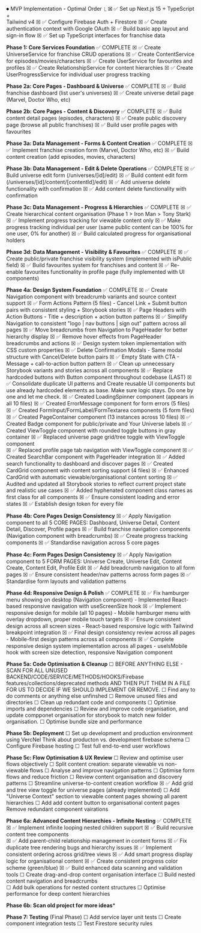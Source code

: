 ⏺ MVP Implementation - Optimal Order
  ⎿ ☒ ✅ Set up Next.js 15 + TypeScript +          
      Tailwind v4
    ☒ ✅ Configure Firebase Auth + Firestore
    ☒ ✅ Create authentication context with 
      Google OAuth
    ☒ ✅ Build basic app layout and sign-in flow
    ☒ ✅ Set up TypeScript interfaces for 
      franchise data

**Phase 1: Core Services Foundation** ✅ COMPLETE
    ☒ ✅ Create UniverseService for franchise CRUD
      operations
    ☒ ✅ Create ContentService for
      episodes/movies/characters
    ☒ ✅ Create UserService for favourites and
      profiles
    ☒ ✅ Create RelationshipService for content
      hierarchies
    ☒ ✅ Create UserProgressService for individual
      user progress tracking

**Phase 2a: Core Pages - Dashboard & Universe** ✅ COMPLETE
    ☒ ✅ Build franchise dashboard (list user's
      universes)
    ☒ ✅ Create universe detail page (Marvel, Doctor
      Who, etc)

**Phase 2b: Core Pages - Content & Discovery** ✅ COMPLETE
    ☒ ✅ Build content detail pages (episodes,
      characters)
    ☒ ✅ Create public discovery page (browse all
      public franchises)
    ☒ ✅ Build user profile pages with favourites

**Phase 3a: Data Management - Forms & Content Creation** ✅ COMPLETE
    ☒ ✅ Implement franchise creation form (Marvel,
      Doctor Who, etc)
    ☒ ✅ Build content creation (add episodes,
      movies, characters)

**Phase 3b: Data Management - Edit & Delete Operations** ✅ COMPLETE
    ☒ ✅ Build universe edit form (/universes/[id]/edit)
    ☒ ✅ Build content edit form (/universes/[id]/content/[contentId]/edit)
    ☒ ✅ Add universe delete functionality with confirmation
    ☒ ✅ Add content delete functionality with confirmation

**Phase 3c: Data Management - Progress & Hierarchies** ✅ COMPLETE
    ☒ ✅ Create hierarchical content organisation
      (Phase 1 > Iron Man > Tony Stark)
    ☒ ✅ Implement progress tracking for viewable
      content only
    ☒ ✅ Make progress tracking individual per user 
      (same public content can be 100% for one user, 0% for another)
    ☒ ✅ Build calculated progress for
      organisational holders

**Phase 3d: Data Management - Visibility & Favourites** ✅ COMPLETE
    ☒ ✅ Create public/private franchise visibility
      system (implemented with isPublic field)
    ☒ ✅ Build favourites system for franchises and
      content
    ☒ ✅ Re-enable favourites functionality in profile page
      (fully implemented with UI components)

**Phase 4a: Design System Foundation** ✅ COMPLETE
    ☒ ✅ Create Navigation component with breadcrumb variants and source context support
    ☒ ✅ Form Actions Pattern (5 files) - Cancel Link + Submit button pairs with consistent styling + Storybook stories
    ☒ ✅ Page Headers with Action Buttons - Title + description + action button patterns
    ☒ ✅ Simplify Navigation to consistent "logo | nav buttons | sign out" pattern across all pages
    ☒ ✅ Move breadcrumbs from Navigation to PageHeader for better hierarchy display
    ☒ ✅ Remove hover effects from PageHeader breadcrumbs and actions
    ☒ ✅ Design system token implementation with CSS custom properties
    ☒ ✅ Delete Confirmation Modals - Same modal structure with Cancel/Delete button pairs
    ☒ ✅ Empty State with CTA - Message + call-to-action button pattern
    ☒ ✅ Clean up unnecessary Storybook variants and stories across all components
    ☒ ✅ Replace hardcoded buttons with Button component throughout codebase (LAST)
    ☒ ✅ Consolidate duplicate UI patterns and Create reusable UI components but use already hardcoded elements as base. Make sure logic stays. Do one by one and let me check.
    ☒ ✅ Created LoadingSpinner component (appears in all 10 files)
    ☒ ✅ Created ErrorMessage component for form errors (5 files)
    ☒ ✅ Created FormInput/FormLabel/FormTextarea components (5 form files)
    ☒ ✅ Created PageContainer component (13 instances across 10 files)
    ☒ ✅ Created Badge component for public/private and Your Universe labels
    ☒ ✅ Created ViewToggle component with rounded toggle buttons in gray container
    ☒ ✅ Replaced universe page grid/tree toggle with ViewToggle component  
    ☒ ✅ Replaced profile page tab navigation with ViewToggle component
    ☒ ✅ Created SearchBar component with PageHeader integration
    ☒ ✅ Added search functionality to dashboard and discover pages
    ☒ ✅ Created CardGrid component with content sorting support (4 files)
    ☒ ✅ Enhanced CardGrid with automatic viewable/organisational content sorting
    ☒ ✅ Audited and updated all Storybook stories to reflect current project state and realistic use cases
    ☒ ✅ Added hyphenated component class names as first class for all components
    ☒ ✅ Ensure consistent loading and error states
    ☒ ✅  Establish design token for every file

**Phase 4b: Core Pages Design Consistency** 
    ☒ ✅ Apply Navigation component to all 5 CORE PAGES: Dashboard, Universe Detail, Content Detail, Discover, Profile pages
    ☒ ✅ Build franchise navigation components (Navigation component with breadcrumbs)
    ☒ ✅ Create progress tracking components
    ☒ ✅ Standardise navigation across 5 core pages

**Phase 4c: Form Pages Design Consistency**
    ☒ ✅ Apply Navigation component to 5 FORM PAGES: Universe Create, Universe Edit, Content Create, Content Edit, Profile Edit
    ☒ ✅ Add breadcrumb navigation to all form pages
    ☒ ✅ Ensure consistent header/nav patterns across form pages
    ☒ ✅ Standardise form layouts and validation patterns

**Phase 4d: Responsive Design & Polish** ✅ COMPLETE
    ☒ ✅ Fix hamburger menu showing on desktop (Navigation component) - Implemented React-based responsive navigation with useScreenSize hook
    ☒ ✅ Implement responsive design for mobile (all 10 pages) - Mobile hamburger menu with overlay dropdown, proper mobile touch targets
    ☒ ✅ Ensure consistent design across all screen sizes - React-based responsive logic with Tailwind breakpoint integration
    ☒ ✅ Final design consistency review across all pages - Mobile-first design patterns across all components
    ☒ ✅ Complete responsive design system implementation across all pages - useIsMobile hook with screen size detection, responsive Navigation component

**Phase 5a: Code Optimisation & Cleanup**
    ☐ BEFORE ANYTHING ELSE - SCAN FOR ALL UNUSED BACKEND/CODE/SERVICE/METHODS/HOOKS/Firebase features/collections/deprecated methods AND THEN PUT THEM IN A FILE FOR US TO DECIDE IF WE SHOULD IMPLEMENT OR REMOVE.
    ☐ Find any to do comments or anything else unfinshed
    ☐ Remove unused files and directories
    ☐ Clean up redundant code and components
    ☐ Optimise imports and dependencies
    ☐ Review and improve code organisation, and update compponet organisation for storybook to match new folder organisation.
    ☐ Optimise bundle size and performance

**Phase 5b: Deployment**
    ☐ Set up development and production environment using VercNel
    Think about producton vs. development firebase schema
    ☐ Configure Firebase hosting
    ☐ Test full end-to-end user workflows

**Phase 5c: Flow Optimisation & UX Review**
    ☐ Review and optimise user flows objectively
    ☐ Split content creation: separate viewable vs non-viewable flows
    ☐ Analyse and improve navigation patterns
    ☐ Optimise form flows and reduce friction
    ☐ Review content organisation and discovery patterns
    ☐ Streamline universe-to-content creation workflow
    ☒ ✅ Add grid and tree view toggle for universe pages (already implemented)
    ☐ Add "Universe Context" section to viewable content pages showing all parent hierarchies
    ☐ Add add content button to organisational content pages
    Remove redundant component vairations

**Phase 6a: Advanced Content Hierarchies - Infinite Nesting** ✅ COMPLETE
    ☒ ✅ Implement infinite looping nested children support
    ☒ ✅ Build recursive content tree components  
    ☒ ✅ Add parent-child relationship management in content forms
    ☒ ✅ Fix duplicate tree rendering bugs and hierarchy issues
    ☒ ✅ Implement consistent ordering across grid/tree views
    ☒ ✅ Add smart progress display logic for organisational content
    ☒ ✅ Create consistent progress color scheme (green/blue)
    ☒ ✅ Build enhanced data scanning and validation tools
    ☐ Create drag-and-drop content organisation interface
    ☐ Build nested content navigation and breadcrumbs  
    ☐ Add bulk operations for nested content structures
    ☐ Optimise performance for deep content hierarchies

**Phase 6b: Scan old project for more ideas***

**Phase 7: Testing** (Final Phase)
    ☐ Add service layer unit tests
    ☐ Create component integration tests
    ☐ Test Firestore security rules
